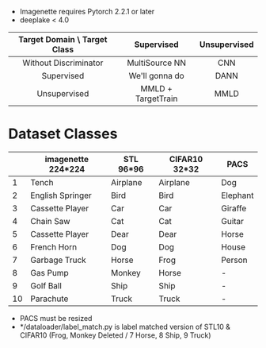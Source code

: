  - Imagenette requires Pytorch 2.2.1 or later
 - deeplake < 4.0

| Target Domain \ Target Class |     Supervised     | Unsupervised |
|:----------------------------:|:------------------:|:------------:|
|    Without Discriminator     |   MultiSource NN   |     CNN      |
|          Supervised          |   We'll gonna do   |     DANN     |
|         Unsupervised         | MMLD + TargetTrain |     MMLD     |



# Dataset Classes
|    | imagenette 224*224 | STL 96*96 | CIFAR10 32*32 | PACS     |
|----|--------------------|-----------|--------------|----------|
| 1  | Tench              | Airplane  | Airplane     | Dog      |
| 2  | English Springer   | Bird      | Bird         | Elephant |
| 3  | Cassette Player    | Car       | Car          | Giraffe  |
| 4  | Chain Saw          | Cat       | Cat          | Guitar   |
| 5  | Cassette Player    | Dear      | Dear         | Horse    |
| 6  | French Horn        | Dog       | Dog          | House    |
| 7  | Garbage Truck      | Horse     | Frog         | Person   |
| 8  | Gas Pump           | Monkey    | Horse        | -        |
| 9  | Golf Ball          | Ship      | Ship         | -        |
| 10 | Parachute          | Truck     | Truck        | -        |
- PACS must be resized
- */dataloader/label_match.py is label matched version of STL10 & CIFAR10
  (Frog, Monkey Deleted / 7 Horse, 8 Ship, 9 Truck)